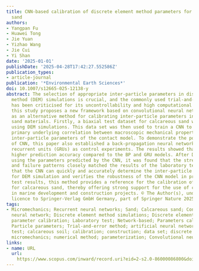```yaml
---
title: CNN-based calibration of discrete element method parameters for calcareous
  sand
authors:
- Yangpan Fu
- Huawei Tong
- Jie Yuan
- Yizhao Wang
- Jie Cui
- Yi Shan
date: '2025-01-01'
publishDate: '2025-04-28T17:42:27.552586Z'
publication_types:
- article-journal
publication: '*Environmental Earth Sciences*'
doi: 10.1007/s12665-025-12138-y
abstract: The selection of appropriate inter-particle parameters in discrete element
  method (DEM) simulations is crucial, and the commonly used trial-and-error method
  has been criticised for its uncontrollability and high computational cost. Therefore,
  this study proposes a new framework based on convolutional neural networks (CNN)
  as an alternative method for calibrating inter-particle parameters in calcareous
  sand materials. Firstly, a biaxial test dataset for calcareous sand was generated
  using DEM simulations. This data set was then used to train a CNN to capture the
  primary underlying correlation between macroscopic mechanical properties and the
  inter-particle parameters of the contact model. To demonstrate the powerful performance
  of CNN, this paper also established a back-propagation neural network (BP) and gated
  recurrent units (GRUs) as control experiments. The results showed that the CNN had
  higher prediction accuracy compared to the BP and GRU models. After DEM simulation
  using the parameters predicted by the CNN, it was found that the stress–strain curves
  and failure patterns closely matched the results of the laboratory tests. This confirms
  that the CNN can quickly and accurately determine the inter-particle parameters
  for DEM simulation and verifies the robustness of the CNN model in predicting laboratory
  test results, this method provides a reference for the calibration of DEM parameters
  for calcareous sand, thereby offering strong support for the use of calcareous sand
  in marine development and construction projects. © The Author(s), under exclusive
  licence to Springer-Verlag GmbH Germany, part of Springer Nature 2025.
tags:
- Micromechanics; Recurrent neural networks; Sand; Calcareous sand; Convolutional
  neural network; Discrete element method simulations; Discrete elements method; Inter-particle
  parameter calibration; Laboratory test; Network-based; Parameters calibrations;
  Particle parameters; Trial-and-error method; artificial neural network; biaxial
  test; calcareous soil; calibration; construction; data set; discrete element method;
  micromechanics; numerical method; parameterization; Convolutional neural networks
links:
- name: URL
  url: 
    https://www.scopus.com/inward/record.uri?eid=2-s2.0-86000086800&doi=10.1007%2fs12665-025-12138-y&partnerID=40&md5=25b24aa718499df05198517fff6f79fa
---
```

